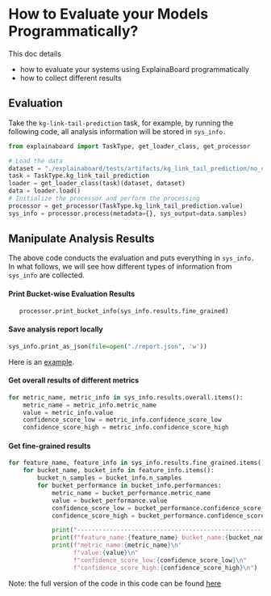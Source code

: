 # How to Evaluate your Models Programmatically?


This doc details 
* how to evaluate your systems using ExplainaBoard programmatically
* how to collect different results 





## Evaluation

Take the `kg-link-tail-prediction` task, for example, by running the following code,
all analysis information will be stored in `sys_info.`


```python
from explainaboard import TaskType, get_loader_class, get_processor

# Load the data
dataset = "./explainaboard/tests/artifacts/kg_link_tail_prediction/no_custom_feature.json"
task = TaskType.kg_link_tail_prediction
loader = get_loader_class(task)(dataset, dataset)
data = loader.load()
# Initialize the processor and perform the processing
processor = get_processor(TaskType.kg_link_tail_prediction.value)
sys_info = processor.process(metadata={}, sys_output=data.samples)
```


## Manipulate Analysis Results
The above code conducts the evaluation and puts everything in `sys_info.` In what follows,
we will see how different types of information from `sys_info` are collected.


#### Print Bucket-wise Evaluation Results
```python
   processor.print_bucket_info(sys_info.results.fine_grained)
```


#### Save analysis report locally
```python
sys_info.print_as_json(file=open("./report.json", 'w'))
```

Here is an [example](https://github.com/neulab/ExplainaBoard/blob/86d96b83d5ebf60adbdbdaa3a00883546fa05fde/data/reports/report_kg.json).


#### Get overall results of different metrics
```python
for metric_name, metric_info in sys_info.results.overall.items():
    metric_name = metric_info.metric_name
    value = metric_info.value
    confidence_score_low = metric_info.confidence_score_low
    confidence_score_high = metric_info.confidence_score_high
```



#### Get fine-grained results
```python
for feature_name, feature_info in sys_info.results.fine_grained.items():
    for bucket_name, bucket_info in feature_info.items():
        bucket_n_samples = bucket_info.n_samples
        for bucket_performance in bucket_info.performances:
            metric_name = bucket_performance.metric_name
            value = bucket_performance.value
            confidence_score_low = bucket_performance.confidence_score_low
            confidence_score_high = bucket_performance.confidence_score_high

            print("------------------------------------------------------")
            print(f"feature_name:{feature_name} bucket_name:{bucket_name}")
            print(f"metric_name:{metric_name}\n"
                  f"value:{value}\n"
                  f"confidence_score_low:{confidence_score_low}\n"
                  f"confidence_score_high:{confidence_score_high}\n")
```


Note: the full version of the code in this code can be found [here](https://github.com/neulab/ExplainaBoard/blob/add_demo_example_kg/docs/example_scripts/test_kg.py)

